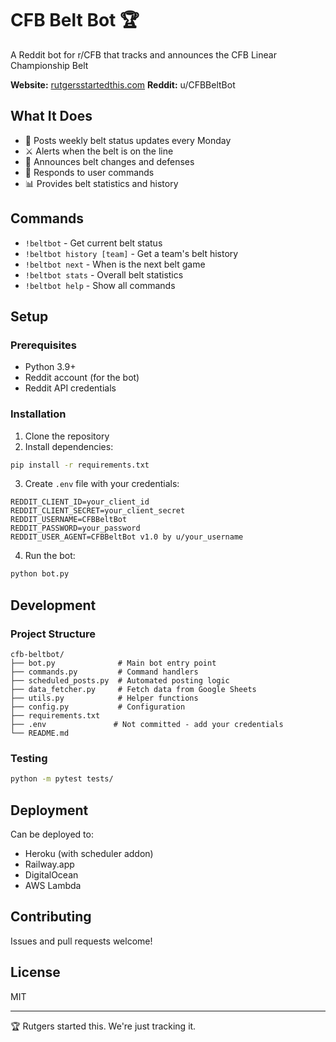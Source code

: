 # CFB Belt Bot 🏆

A Reddit bot for r/CFB that tracks and announces the CFB Linear Championship Belt

**Website:** [rutgersstartedthis.com](https://rutgersstartedthis.com)
**Reddit:** u/CFBBeltBot

## What It Does

- 📅 Posts weekly belt status updates every Monday
- ⚔️ Alerts when the belt is on the line
- 🚨 Announces belt changes and defenses
- 💬 Responds to user commands
- 📊 Provides belt statistics and history

## Commands

- `!beltbot` - Get current belt status
- `!beltbot history [team]` - Get a team's belt history
- `!beltbot next` - When is the next belt game
- `!beltbot stats` - Overall belt statistics
- `!beltbot help` - Show all commands

## Setup

### Prerequisites
- Python 3.9+
- Reddit account (for the bot)
- Reddit API credentials

### Installation

1. Clone the repository
2. Install dependencies:
```bash
pip install -r requirements.txt
```

3. Create `.env` file with your credentials:
```
REDDIT_CLIENT_ID=your_client_id
REDDIT_CLIENT_SECRET=your_client_secret
REDDIT_USERNAME=CFBBeltBot
REDDIT_PASSWORD=your_password
REDDIT_USER_AGENT=CFBBeltBot v1.0 by u/your_username
```

4. Run the bot:
```bash
python bot.py
```

## Development

### Project Structure
```
cfb-beltbot/
├── bot.py              # Main bot entry point
├── commands.py         # Command handlers
├── scheduled_posts.py  # Automated posting logic
├── data_fetcher.py     # Fetch data from Google Sheets
├── utils.py            # Helper functions
├── config.py           # Configuration
├── requirements.txt
├── .env               # Not committed - add your credentials
└── README.md
```

### Testing
```bash
python -m pytest tests/
```

## Deployment

Can be deployed to:
- Heroku (with scheduler addon)
- Railway.app
- DigitalOcean
- AWS Lambda

## Contributing

Issues and pull requests welcome!

## License

MIT

---

🏆 Rutgers started this. We're just tracking it.
